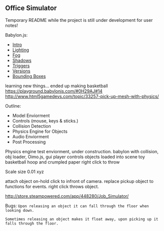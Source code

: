 ## Office Simulator

Temporary README while the project is still under development for user notes!

Babylon.js:
- [Intro](http://doc.babylonjs.com/tutorials/creating_a_basic_scene)
- [Lighting](http://doc.babylonjs.com/tutorials/lights)
- [Fog](http://doc.babylonjs.com/tutorials/environment#fog)
- [Shadows](http://doc.babylonjs.com/tutorials/shadows)
- [Triggers](https://doc.babylonjs.com/tutorials/how_to_use_actions)
- [Versions](http://www.babylonjs.com/versionbuilder/)
- [Bounding Boxes](http://www.html5gamedevs.com/topic/13057-assigning-collision-detection-on-imported-meshes/)

learning new things... ended up making basketball
https://playground.babylonjs.com/#0H29AJ#14
http://www.html5gamedevs.com/topic/33257-pick-up-mesh-with-physics/

Outline:
- Model Enviorment
- Controls (mouse, keys & sticks.)
- Collision Detection
- Physics Engine for Objects
- Audio Enviorment
- Post Processing


Physics engine test enviorment, under construction.
babylon with collision, obj loader, Oimo.js, gui
player controls
objects loaded into scene
toy basketball hoop and crumpled paper right click to throw

Scale size 0.01 xyz

attach object on-hold click  to infront of camera.
replace pickup object to functions for events.
right click throws object.

http://store.steampowered.com/app/448280/Job_Simulator/

Bugs:
`Upon releasing an object it can fall through the floor when looking down.`

`Sometimes releasing an object makes it float away, upon picking up it falls through the floor.`